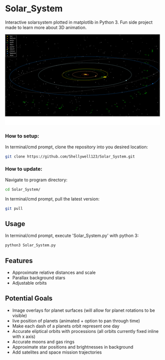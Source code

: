 # Solar_System
Interactive solarsystem plotted in matplotlib in Python 3. Fun side project made to learn more about 3D animation.

![screenshot](Images/screenshot.png)
### How to setup:
In terminal/cmd prompt, clone the repository into you desired location:
```bash
git clone https://github.com/Shellywell123/Solar_System.git
```

### How to update:
Navigate to program directory:
```bash
cd Solar_System/
```
In terminal/cmd prompt, pull the latest version:
```bash
git pull
```

## Usage
In terminal/cmd prompt, execute 'Solar_System.py' with python 3:
```bash
python3 Solar_System.py
```

## Features
- Approximate relative distances and scale
- Parallax background stars
- Adjustable orbits

## Potential Goals
 - Image overlays for planet surfaces (will allow for planet rotations to be visible)
 - live position of planets (animated + option to pan through time)
 - Make each dash of a planets orbit represent one day 
 - Accurate eliptical orbits with processions (all orbits currently fixed inline with x axis)
 - Accurate moons and gas rings
 - Approximate star positions and brightnesses in background
 - Add satelites and space mission trajectories
